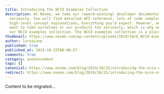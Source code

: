 ```yaml
---
title: Introducing the NCCO Examples Collection
description: At Nexmo, we take our (award-winning) developer documentation very
  seriously. You will find detailed API reference, lots of code samples,
  high-level concept explanations… Everything you’d expect. However, we don’t
  want to take ourselves or our products too seriously, which is why we shared
  our NCCO examples collection. The NCCO examples collection is a place for […]
thumbnail: https://www.nexmo.com/wp-content/uploads/2019/10/E_NCCO-Examples_1200x600.png
author: lornajane
published: true
published_at: 2019-10-25T08:00:57
comments: true
category: announcement
tags: []
canonical: https://www.nexmo.com/blog/2019/10/25/introducing-the-ncco-examples-collection-dr
redirect: https://www.nexmo.com/blog/2019/10/25/introducing-the-ncco-examples-collection-dr
---
```

Content to be migrated...